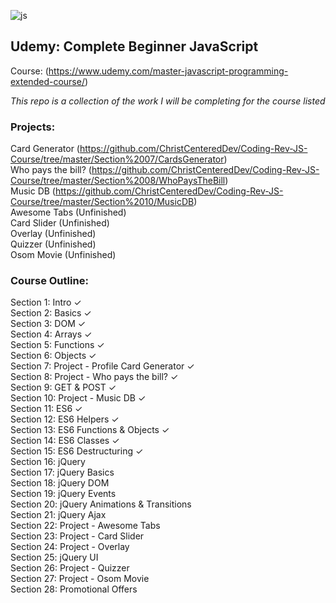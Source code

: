 
![js](https://user-images.githubusercontent.com/24855472/37037899-562ffda0-2121-11e8-8e12-6128b5284be5.png)


## Udemy: Complete Beginner JavaScript 
Course: (https://www.udemy.com/master-javascript-programming-extended-course/)

*This repo is a collection of the work I will be completing for the course listed*

### Projects:
Card Generator (https://github.com/ChristCenteredDev/Coding-Rev-JS-Course/tree/master/Section%2007/CardsGenerator) <br>
Who pays the bill? (https://github.com/ChristCenteredDev/Coding-Rev-JS-Course/tree/master/Section%2008/WhoPaysTheBill) <br>
Music DB (https://github.com/ChristCenteredDev/Coding-Rev-JS-Course/tree/master/Section%2010/MusicDB) <br>
Awesome Tabs (Unfinished) <br>
Card Slider (Unfinished) <br>
Overlay (Unfinished) <br>
Quizzer (Unfinished) <br>
Osom Movie (Unfinished) <br>

### Course Outline:
Section 1: Intro &check; <br>
Section 2: Basics &check; <br>
Section 3: DOM &check; <br>
Section 4: Arrays &check; <br>
Section 5: Functions &check; <br>
Section 6: Objects &check; <br>
Section 7: Project - Profile Card Generator &check; <br>
Section 8: Project - Who pays the bill? &check; <br>
Section 9: GET & POST &check; <br>
Section 10: Project - Music DB &check; <br>
Section 11: ES6 &check; <br>
Section 12: ES6 Helpers &check; <br>
Section 13: ES6 Functions & Objects &check;<br>
Section 14: ES6 Classes &check;<br>
Section 15: ES6 Destructuring &check;<br>
Section 16: jQuery <br>
Section 17: jQuery Basics <br>
Section 18: jQuery DOM <br>
Section 19: jQuery Events <br>
Section 20: jQuery Animations & Transitions <br>
Section 21: jQuery Ajax <br>
Section 22: Project - Awesome Tabs <br>
Section 23: Project - Card Slider <br>
Section 24: Project - Overlay <br>
Section 25: jQuery UI <br>
Section 26: Project - Quizzer <br>
Section 27: Project - Osom Movie <br>
Section 28: Promotional Offers <br>

